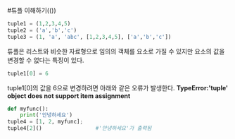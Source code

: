 #튜플 이해하기(())

```python
tuple1 = (1,2,3,4,5)
tuple2 = ('a','b','c')
tuple3 = (1, 'a', 'abc', [1,2,3,4,5], ['a','b','c'])
```
튜플은 리스트와 비슷한 자료형으로 임의의 객체를 요소로 가질 수 있지만 요소의 값을 변경할 수 없다는 특징이 있다.
```python
tuple1[0] = 6
```
tuple1[0]의 값을 6으로 변경하려면 아래와 같은 오류가 발생한다.
**TypeError:'tuple' object does not support item assignment**

```python
def myfunc():
    print('안녕하세요')
tuple4 = [1, 2, myfunc];
tuple4[2]()                 #'안녕하세요'가 출력됨
```
